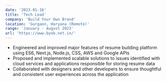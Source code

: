 ```yaml
---
date: '2023-01-16'
title: 'Tech Lead'
company: 'Build Your Own Brand'
location: 'Gurgaon, Haryana (Remote)'
range: 'January - August 2023'
url: 'https://www.byob.net.in/'
---
```


- Engineered and improved major features of resume building platform using ES6, Next.js, Node.js, CSS, AWS and Google APIs
- Proposed and implemented scalable solutions to issues identified with cloud services and applications responsible for storing resume data
- Collaborated with designers and other developers to ensure thoughtful and consistent user experiences across the application
